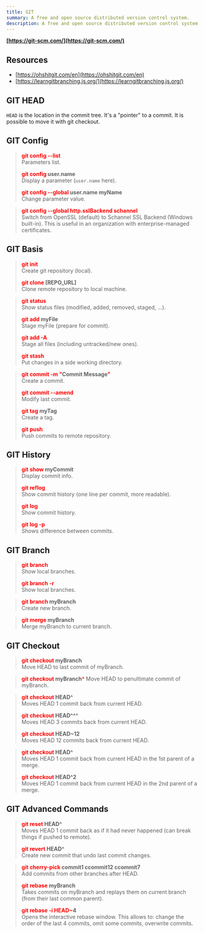 ```yaml
---
title: GIT
summary: A free and open source distributed version control system.
description: A free and open source distributed version control system.
---
```


**[https://git-scm.com/](https://git-scm.com/)**

## Resources

* [https://ohshitgit.com/en](https://ohshitgit.com/en)
* [https://learngitbranching.js.org/](https://learngitbranching.js.org/)

## GIT HEAD

`HEAD` is the location in the commit tree. It's a "pointer" to a commit. It is possible to move it with git checkout.

## GIT Config


 > 
 > **<font color=red>git config --list</font>**</br>
 > Parameters list.
 > 
 > **<font color=red>git config</font> user.name**</br>
 > Display a parameter (`user.name` here).
 > 
 > **<font color=red>git config --global</font> user.name myName**</br>
 > Change parameter value.

 > 
 > **<font color=red>git config --global http.sslBackend schannel</font>**</br>
 > Switch from OpenSSL (default) to Schannel SSL Backend (Windows built-in). This is useful in an organization with enterprise-managed certificates.

## GIT Basis


 > 
 > **<font color=red>git init</font>**</br>
 > Create git repository (local).
 > 
 > **<font color=red>git clone</font> \[REPO_URL\]**</br>
 > Clone remote repository to local machine.

 > 
 > **<font color=red>git status</font>**</br>
 > Show status files (modified, added, removed, staged, ...).
 > 
 > **<font color=red>git add</font> myFile**</br>
 > Stage myFile (prepare for commit).
 > 
 > **<font color=red>git add -A</font>**</br>
 > Stage all files (including untracked/new ones).
 > 
 > **<font color=red>git stash</font>**</br>
 > Put changes in a side working directory.

 > 
 > **<font color=red>git commit -m "</font>Commit Message<font color=red>"</font>**</br>
 > Create a commit.
 > 
 > **<font color=red>git commit --amend</font>**</br>
 > Modify last commit.
 > 
 > **<font color=red>git tag</font> myTag**</br>
 > Create a tag.
 > 
 > **<font color=red>git push</font>**</br>
 > Push commits to remote repository.

## GIT History


 > 
 > **<font color=red>git show</font> myCommit**</br>
 > Display commit info.
 > 
 > **<font color=red>git reflog</font>**</br>
 > Show commit history (one line per commit, more readable).
 > 
 > **<font color=red>git log</font>**</br>
 > Show commit history.
 > 
 > **<font color=red>git log -p</font>**</br>
 > Shows difference between commits.

## GIT Branch


 > 
 > **<font color=red>git branch</font>**</br>
 > Show local branches.
 > 
 > **<font color=red>git branch -r</font>**</br>
 > Show local branches.

 > 
 > **<font color=red>git branch</font> myBranch**</br>
 > Create new branch.

 > 
 > **<font color=red>git merge</font> myBranch**</br>
 > Merge myBranch to current branch.

## GIT Checkout


 > 
 > **<font color=red>git checkout</font> myBranch**</br>
 > Move HEAD to last commit of myBranch.

 > 
 > **<font color=red>git checkout</font> myBranch<font color=red>^</font>**
 > Move HEAD to penultimate commit of myBranch.

 > 
 > **<font color=red>git checkout</font> HEAD^**</br>
 > Moves HEAD 1 commit back from current HEAD.
 > 
 > **<font color=red>git checkout</font> HEAD^^^**</br>
 > Moves HEAD 3 commits back from current HEAD.
 > 
 > **<font color=red>git checkout</font> HEAD~12**</br>
 > Moves HEAD 12 commits back from current HEAD.

 > 
 > **<font color=red>git checkout</font> HEAD^**</br>
 > Moves HEAD 1 commit back from current HEAD in the 1st parent of a merge.
 > 
 > **<font color=red>git checkout</font> HEAD^2**</br>
 > Moves HEAD 1 commit back from current HEAD in the 2nd parent of a merge.

## GIT Advanced Commands


 > 
 > **<font color=red>git reset</font> HEAD^**</br>
 > Moves HEAD 1 commit back as if it had never happened (can break things if pushed to remote).
 > 
 > **<font color=red>git revert</font> HEAD^**</br>
 > Create new commit that undo last commit changes.

 > 
 > **<font color=red>git cherry-pick</font> commit1 ccommit12 ccommit7**</br>
 > Add commits from other branches after HEAD.
 > 
 > **<font color=red>git rebase</font> myBranch**</br>
 > Takes commits on myBranch and replays them on current branch (from their last common parent).
 > 
 > **<font color=red>git rebase -i HEAD~</font>4**</br>
 > Opens the interactive rebase window. This allows to: change the order of the last 4 commits, omit some commits, overwrite commits.
